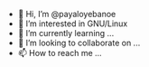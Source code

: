 - 👋 Hi, I’m @payaloyebanoe
- 👀 I’m interested in GNU/Linux
- 🌱 I’m currently learning ...
- 💞️ I’m looking to collaborate on ...
- 📫 How to reach me ...

<!---
payaloyebanoe/payaloyebanoe is a ✨ special ✨ repository because its `README.md` (this file) appears on your GitHub profile.
You can click the Preview link to take a look at your changes.
--->
